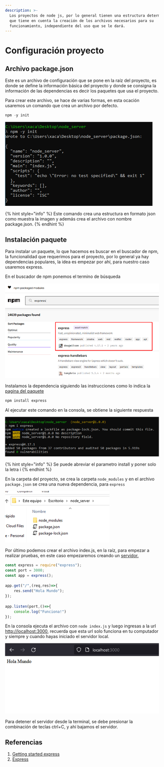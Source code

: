 ```yaml
---
description: >-
  Los proyectos de node js, por lo general tienen una estructura determinada,
  que tiene en cuenta la creación de los archivos necesarios para su
  funcionamiento, independiente del uso que se le dará.
---
```


# Configuración proyecto

## Archivo package.json

Este es un archivo de configuración que se pone en la raíz del proyecto, es donde se define la información básica del proyecto y donde se consigna la información de las dependencias es decir los paquetes que usa el proyecto.

Para crear este archivo, se hace de varias formas, en esta ocación usaremos un comando que crea un archivo por defecto.

```javascript
npm -y init
```

![Salida del comando en consola](<../.gitbook/assets/imagen (48).png>)

{% hint style="info" %}
Este comando crea una estructura en formato json como muestra la imagen y además crea el archivo con nombre package.json.
{% endhint %}

## Instalación paquete

Para instalar un paquete, lo que hacemos es buscar en el buscador de npm, la funcionalidad que requerimos para el proyecto, por lo general ya hay dependencias populares, la idea es empezar por ahí, para nuestro caso usaremos express.

En el buscador de npm ponemos el termino de búsqueda

![Búsqueda del paquete express](<../.gitbook/assets/imagen (46).png>)

Instalamos la dependencia siguiendo las instrucciones como lo indica la [pagina del paquete](https://www.npmjs.com/package/express)

```bash
npm install express
```

Al ejecutar este comando en la consola, se obtiene la siguiente respuesta

![Respuesta del comando de instalación del paquete](<../.gitbook/assets/imagen (43).png>)

{% hint style="info" %}
Se puede abreviar el parametro install y poner solo la letra i
{% endhint %}

En la carpeta del proyecto, se crea la carpeta `node_modules` y en el archivo `package.json` se crea una nueva dependencia, para `express`

![Resultado del proyecto luego de ejecutar los comandos](<../.gitbook/assets/imagen (45).png>)

Por último podemos crear el archivo index.js, en la raíz, para empezar a realizar pruebas, en este caso empezaremos creando un [servidor.](servidor.md)

```javascript
const express = require("express");
const port = 3000;
const app = express();

app.get("/",(req,res)=>{
	res.send("Hola Mundo");
});

app.listen(port,()=>{
	console.log("Funciona!")
});
```

En la consola ejecuta el archivo con `node index.js` y luego ingresas a la url [http://localhost:3000](http://localhost:3000), recuerda que esta url solo funciona en tu computador y siempre y cuando hayas iniciado el servidor local.

![Resultado final de la prueba del proyecto](<../.gitbook/assets/imagen (44).png>)

Para detener el servidor desde la terminal, se debe presionar la combinación de teclas ctrl+C, y ahí bajamos el servidor.

## Referencias

1. [Getting started express](http://expressjs.com/en/starter/installing.html)
2. [Express](https://www.npmjs.com/package/express)
